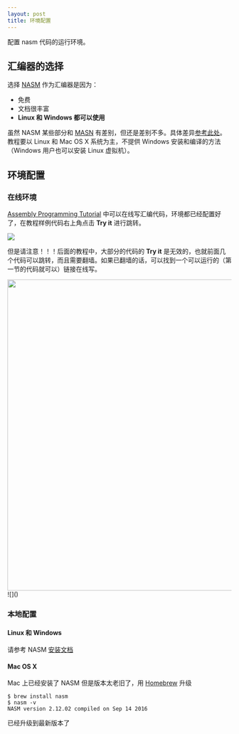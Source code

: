 ```yaml
---
layout: post
title: 环境配置
---
```


配置 nasm 代码的运行环境。

## 汇编器的选择

选择 [NASM](http://www.nasm.us/) 作为汇编器是因为：

+ 免费
+ 文档很丰富
+ **Linux 和 Windows 都可以使用**

虽然 NASM 某些部分和 [MASN](https://en.wikipedia.org/wiki/Microsoft_Macro_Assembler) 有差别，但还是差别不多。具体差异[参考此处](http://www.nasm.us/doc/nasmdoc2.html#section-2.2)。 教程要以 Linux 和 Mac OS X 系统为主，不提供 Windows 安装和编译的方法（Windows 用户也可以安装 Linux 虚拟机）。

## 环境配置

### 在线环境

[Assembly Programming Tutorial](https://www.tutorialspoint.com/assembly_programming/index.htm) 中可以在线写汇编代码，环境都已经配置好了，在教程样例代码右上角点击 **Try it** 进行跳转。

![](https://raw.githubusercontent.com/hychn/hychn.github.io/master/img/asm1.png)

但是请注意！！！后面的教程中，大部分的代码的 **Try it** 是无效的，也就前面几个代码可以跳转，而且需要翻墙。如果已翻墙的话，可以找到一个可以运行的（第一节的代码就可以）链接在线写。

<img src="https://raw.githubusercontent.com/hychn/hychn.github.io/master/img/asm2.png" width="900px" height="700px">
![]()

### 本地配置

#### Linux 和 Windows

请参考 NASM [安装文档](http://www.nasm.us/doc/nasmdoc1.html#section-1.3)

#### Mac OS X

Mac 上已经安装了 NASM 但是版本太老旧了，用 [Homebrew](http://brew.sh/) 升级

```shell
$ brew install nasm
$ nasm -v
NASM version 2.12.02 compiled on Sep 14 2016
```

已经升级到最新版本了

